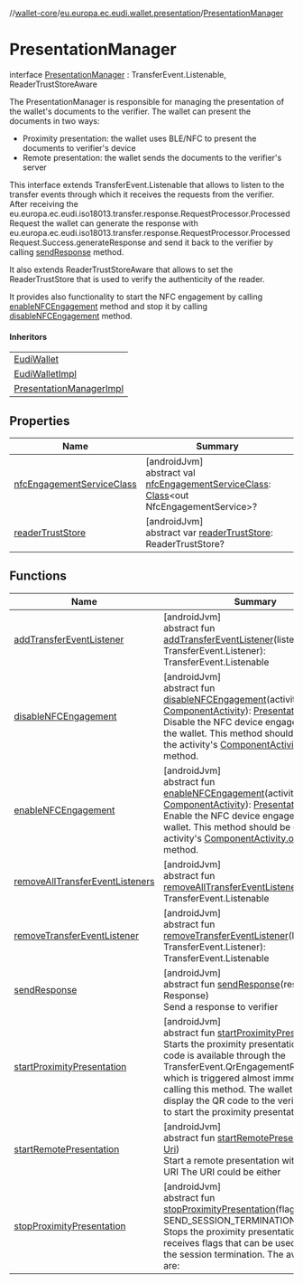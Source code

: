 //[wallet-core](../../../index.md)/[eu.europa.ec.eudi.wallet.presentation](../index.md)/[PresentationManager](index.md)

# PresentationManager

interface [PresentationManager](index.md) : TransferEvent.Listenable, ReaderTrustStoreAware

The PresentationManager is responsible for managing the presentation of the wallet's documents to the verifier. The wallet can present the documents in two ways:

- 
   Proximity presentation: the wallet uses BLE/NFC to present the documents to verifier's device
- 
   Remote presentation: the wallet sends the documents to the verifier's server

This interface extends TransferEvent.Listenable that allows to listen to the transfer events through which it receives the requests from the verifier. After receiving the eu.europa.ec.eudi.iso18013.transfer.response.RequestProcessor.ProcessedRequest the wallet can generate the response with eu.europa.ec.eudi.iso18013.transfer.response.RequestProcessor.ProcessedRequest.Success.generateResponse and send it back to the verifier by calling [sendResponse](send-response.md) method.

It also extends ReaderTrustStoreAware that allows to set the ReaderTrustStore that is used to verify the authenticity of the reader.

It provides also functionality to start the NFC engagement by calling [enableNFCEngagement](enable-n-f-c-engagement.md) method and stop it by calling [disableNFCEngagement](disable-n-f-c-engagement.md) method.

#### Inheritors

| |
|---|
| [EudiWallet](../../eu.europa.ec.eudi.wallet/-eudi-wallet/index.md) |
| [EudiWalletImpl](../../eu.europa.ec.eudi.wallet/-eudi-wallet-impl/index.md) |
| [PresentationManagerImpl](../-presentation-manager-impl/index.md) |

## Properties

| Name | Summary |
|---|---|
| [nfcEngagementServiceClass](nfc-engagement-service-class.md) | [androidJvm]<br>abstract val [nfcEngagementServiceClass](nfc-engagement-service-class.md): [Class](https://developer.android.com/reference/kotlin/java/lang/Class.html)&lt;out NfcEngagementService&gt;? |
| [readerTrustStore](index.md#1164183302%2FProperties%2F1615067946) | [androidJvm]<br>abstract var [readerTrustStore](index.md#1164183302%2FProperties%2F1615067946): ReaderTrustStore? |

## Functions

| Name | Summary |
|---|---|
| [addTransferEventListener](index.md#-1321081126%2FFunctions%2F1615067946) | [androidJvm]<br>abstract fun [addTransferEventListener](index.md#-1321081126%2FFunctions%2F1615067946)(listener: TransferEvent.Listener): TransferEvent.Listenable |
| [disableNFCEngagement](disable-n-f-c-engagement.md) | [androidJvm]<br>abstract fun [disableNFCEngagement](disable-n-f-c-engagement.md)(activity: [ComponentActivity](https://developer.android.com/reference/kotlin/androidx/activity/ComponentActivity.html)): [PresentationManager](index.md)<br>Disable the NFC device engagement for the wallet. This method should be called in the activity's [ComponentActivity.onPause](https://developer.android.com/reference/kotlin/androidx/activity/ComponentActivity.html#onpause) method. |
| [enableNFCEngagement](enable-n-f-c-engagement.md) | [androidJvm]<br>abstract fun [enableNFCEngagement](enable-n-f-c-engagement.md)(activity: [ComponentActivity](https://developer.android.com/reference/kotlin/androidx/activity/ComponentActivity.html)): [PresentationManager](index.md)<br>Enable the NFC device engagement for the wallet. This method should be called in the activity's [ComponentActivity.onResume](https://developer.android.com/reference/kotlin/androidx/activity/ComponentActivity.html#onresume) method. |
| [removeAllTransferEventListeners](index.md#-812467576%2FFunctions%2F1615067946) | [androidJvm]<br>abstract fun [removeAllTransferEventListeners](index.md#-812467576%2FFunctions%2F1615067946)(): TransferEvent.Listenable |
| [removeTransferEventListener](index.md#1314902509%2FFunctions%2F1615067946) | [androidJvm]<br>abstract fun [removeTransferEventListener](index.md#1314902509%2FFunctions%2F1615067946)(listener: TransferEvent.Listener): TransferEvent.Listenable |
| [sendResponse](send-response.md) | [androidJvm]<br>abstract fun [sendResponse](send-response.md)(response: Response)<br>Send a response to verifier |
| [startProximityPresentation](start-proximity-presentation.md) | [androidJvm]<br>abstract fun [startProximityPresentation](start-proximity-presentation.md)()<br>Starts the proximity presentation. The QR code is available through the TransferEvent.QrEngagementReady event which is triggered almost immediately after calling this method. The wallet should display the QR code to the verifier in order to start the proximity presentation. |
| [startRemotePresentation](start-remote-presentation.md) | [androidJvm]<br>abstract fun [startRemotePresentation](start-remote-presentation.md)(uri: [Uri](https://developer.android.com/reference/kotlin/android/net/Uri.html))<br>Start a remote presentation with the given URI The URI could be either |
| [stopProximityPresentation](stop-proximity-presentation.md) | [androidJvm]<br>abstract fun [stopProximityPresentation](stop-proximity-presentation.md)(flags: [Int](https://kotlinlang.org/api/latest/jvm/stdlib/kotlin-stdlib/kotlin/-int/index.html) = SEND_SESSION_TERMINATION_MESSAGE)<br>Stops the proximity presentation. Method receives flags that can be used to control the session termination. The available flags are: |
